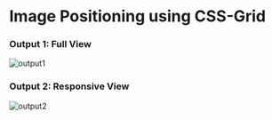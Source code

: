 # Image Positioning using CSS-Grid

### Output 1: Full View
![output1](https://github.com/user-attachments/assets/29aa229d-c7ae-45e3-8967-d8eb60edde56)

### Output 2: Responsive View

![output2](https://github.com/user-attachments/assets/7782ec9f-94b7-430e-bebf-522639310f86)

